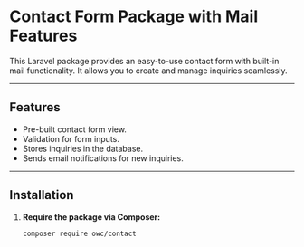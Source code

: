 # Contact Form Package with Mail Features

This Laravel package provides an easy-to-use contact form with built-in mail functionality. It allows you to create and manage inquiries seamlessly.

---

## Features

- Pre-built contact form view.
- Validation for form inputs.
- Stores inquiries in the database.
- Sends email notifications for new inquiries.

---

## Installation

1. **Require the package via Composer:**
   ```bash
   composer require owc/contact
